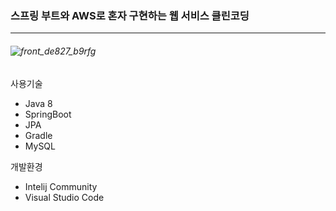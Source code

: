 ### 스프링 부트와 AWS로 혼자 구현하는 웹 서비스 클린코딩
*****
###### ![front_de827_b9rfg](https://user-images.githubusercontent.com/58936137/163902896-805d7250-84a2-4e06-a4b3-d0ad95685e13.jpg)

사용기술
+ Java 8
+ SpringBoot
+ JPA
+ Gradle
+ MySQL

개발환경
+ Intelij Community
+ Visual Studio Code
